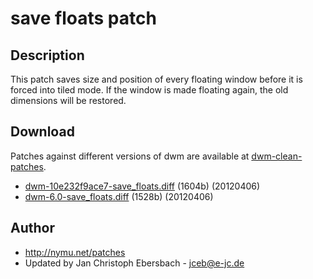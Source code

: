 # save floats patch #

## Description ##
This patch saves size and position of every floating window before it is forced
into tiled mode. If the window is made floating again, the old dimensions will
be restored.

## Download ##
Patches against different versions of dwm are available at
[dwm-clean-patches](https://bitbucket.org/jceb81/dwm-clean-patches/src).

 * [dwm-10e232f9ace7-save_floats.diff](dwm-10e232f9ace7-save_floats.diff) (1604b) (20120406)
 * [dwm-6.0-save_floats.diff](dwm-6.0-save_floats.diff) (1528b) (20120406)

## Author ##
 * http://nymu.net/patches
 * Updated by Jan Christoph Ebersbach - <jceb@e-jc.de>
